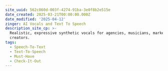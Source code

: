 ```yaml
---
site_uuid: 562c860d-003f-4274-91ba-3e0f8b2e515e
date_created: 2025-03-21T00:00:00.000Z
date_modified: '2025-04-12'
zinger: AI Vocals and Text To Speech
description_site_cp: >-
  Realistic, expressive synthetic vocals for agencies, musicians, marketers, and
  creators.
tags:
  - Speech-To-Text
  - Text-To-Speech
  - Must-Have
  - Check-It-Out
---
```
























































































































































































































































































































































































































































































